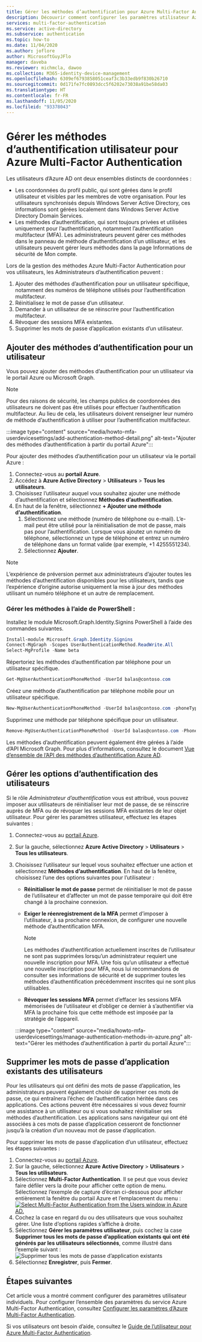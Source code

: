 ```yaml
---
title: Gérer les méthodes d’authentification pour Azure Multi-Factor Authentication – Azure Active Directory
description: Découvrir comment configurer les paramètres utilisateur Azure Active Directory pour Azure Multi-Factor Authentication
services: multi-factor-authentication
ms.service: active-directory
ms.subservice: authentication
ms.topic: how-to
ms.date: 11/04/2020
ms.author: joflore
author: MicrosoftGuyJFlo
manager: daveba
ms.reviewer: michmcla, dawoo
ms.collection: M365-identity-device-management
ms.openlocfilehash: 6309ef6793858051ceaf3c3b33edb9f830b26710
ms.sourcegitcommit: 0d171fe7fc0893dcc5f6202e73038a91be58da03
ms.translationtype: HT
ms.contentlocale: fr-FR
ms.lasthandoff: 11/05/2020
ms.locfileid: "93378043"
---
```

# <a name="manage-user-authentication-methods-for-azure-multi-factor-authentication"></a>Gérer les méthodes d’authentification utilisateur pour Azure Multi-Factor Authentication

Les utilisateurs d’Azure AD ont deux ensembles distincts de coordonnées :  

- Les coordonnées du profil public, qui sont gérées dans le profil utilisateur et visibles par les membres de votre organisation. Pour les utilisateurs synchronisés depuis Windows Server Active Directory, ces informations sont gérées localement dans Windows Server Active Directory Domain Services.
- Les méthodes d’authentification, qui sont toujours privées et utilisées uniquement pour l’authentification, notamment l’authentification multifacteur (MFA). Les administrateurs peuvent gérer ces méthodes dans le panneau de méthode d’authentification d’un utilisateur, et les utilisateurs peuvent gérer leurs méthodes dans la page Informations de sécurité de Mon compte.

Lors de la gestion des méthodes Azure Multi-Factor Authentication pour vos utilisateurs, les Administrateurs d’authentification peuvent : 

1. Ajouter des méthodes d’authentification pour un utilisateur spécifique, notamment des numéros de téléphone utilisés pour l’authentification multifacteur.
1. Réinitialisez le mot de passe d’un utilisateur.
1. Demander à un utilisateur de se réinscrire pour l’authentification multifacteur.
1. Révoquer des sessions MFA existantes.
1. Supprimer les mots de passe d’application existants d’un utilisateur.  

## <a name="add-authentication-methods-for-a-user"></a>Ajouter des méthodes d’authentification pour un utilisateur 

Vous pouvez ajouter des méthodes d’authentification pour un utilisateur via le portail Azure ou Microsoft Graph.  

> [!NOTE]
> Pour des raisons de sécurité, les champs publics de coordonnées des utilisateurs ne doivent pas être utilisés pour effectuer l’authentification multifacteur. Au lieu de cela, les utilisateurs doivent renseigner leur numéro de méthode d’authentification à utiliser pour l’authentification multifacteur.  

:::image type="content" source="media/howto-mfa-userdevicesettings/add-authentication-method-detail.png" alt-text="Ajouter des méthodes d’authentification à partir du portail Azure":::

Pour ajouter des méthodes d’authentification pour un utilisateur via le portail Azure :  

1. Connectez-vous au **portail Azure**. 
1. Accédez à **Azure Active Directory** > **Utilisateurs** > **Tous les utilisateurs**. 
1. Choisissez l’utilisateur auquel vous souhaitez ajouter une méthode d’authentification et sélectionnez **Méthodes d’authentification**.  
1. En haut de la fenêtre, sélectionnez **+ Ajouter une méthode d’authentification**.
   1. Sélectionnez une méthode (numéro de téléphone ou e-mail). L’e-mail peut être utilisé pour la réinitialisation de mot de passe, mais pas pour l’authentification. Lorsque vous ajoutez un numéro de téléphone, sélectionnez un type de téléphone et entrez un numéro de téléphone dans un format valide (par exemple, +1 4255551234).
   1. Sélectionnez **Ajouter**.

> [!NOTE]
> L’expérience de préversion permet aux administrateurs d’ajouter toutes les méthodes d’authentification disponibles pour les utilisateurs, tandis que l’expérience d’origine autorise uniquement la mise à jour des méthodes utilisant un numéro téléphone et un autre de remplacement.

### <a name="manage-methods-using-powershell"></a>Gérer les méthodes à l’aide de PowerShell :  

Installez le module Microsoft.Graph.Identity.Signins PowerShell à l’aide des commandes suivantes. 

```powershell
Install-module Microsoft.Graph.Identity.Signins
Connect-MgGraph -Scopes UserAuthenticationMethod.ReadWrite.All
Select-MgProfile -Name beta
```

Répertoriez les méthodes d’authentification par téléphone pour un utilisateur spécifique.

```powershell
Get-MgUserAuthenticationPhoneMethod -UserId balas@contoso.com
```

Créez une méthode d’authentification par téléphone mobile pour un utilisateur spécifique.

```powershell
New-MgUserAuthenticationPhoneMethod -UserId balas@contoso.com -phoneType “mobile” -phoneNumber "+1 7748933135"
```

Supprimez une méthode par téléphone spécifique pour un utilisateur.

```powershell
Remove-MgUserAuthenticationPhoneMethod -UserId balas@contoso.com -PhoneAuthenticationMethodId 3179e48a-750b-4051-897c-87b9720928f7
```

Les méthodes d’authentification peuvent également être gérées à l’aide d’API Microsoft Graph. Pour plus d’informations, consultez le document [Vue d’ensemble de l’API des méthodes d’authentification Azure AD](/graph/api/resources/authenticationmethods-overview?view=graph-rest-beta&preserve-view=true).

## <a name="manage-user-authentication-options"></a>Gérer les options d’authentification des utilisateurs

Si le rôle *Administrateur d’authentification* vous est attribué, vous pouvez imposer aux utilisateurs de réinitialiser leur mot de passe, de se réinscrire auprès de MFA ou de révoquer les sessions MFA existantes de leur objet utilisateur. Pour gérer les paramètres utilisateur, effectuez les étapes suivantes :

1. Connectez-vous au [portail Azure](https://portal.azure.com).
1. Sur la gauche, sélectionnez **Azure Active Directory** > **Utilisateurs** > **Tous les utilisateurs**.
1. Choisissez l’utilisateur sur lequel vous souhaitez effectuer une action et sélectionnez **Méthodes d’authentification**. En haut de la fenêtre, choisissez l’une des options suivantes pour l’utilisateur :
   - **Réinitialiser le mot de passe** permet de réinitialiser le mot de passe de l’utilisateur et d’affecter un mot de passe temporaire qui doit être changé à la prochaine connexion.
   - **Exiger le réenregistrement de la MFA** permet d’imposer à l’utilisateur, à sa prochaine connexion, de configurer une nouvelle méthode d’authentification MFA.
   
      > [!NOTE]
      > Les méthodes d’authentification actuellement inscrites de l’utilisateur ne sont pas supprimées lorsqu’un administrateur requiert une nouvelle inscription pour MFA. Une fois qu’un utilisateur a effectué une nouvelle inscription pour MFA, nous lui recommandons de consulter ses informations de sécurité et de supprimer toutes les méthodes d’authentification précédemment inscrites qui ne sont plus utilisables.
   
   - **Révoquer les sessions MFA** permet d’effacer les sessions MFA mémorisées de l’utilisateur et d’obliger ce dernier à s’authentifier via MFA la prochaine fois que cette méthode est imposée par la stratégie de l’appareil.
   
    :::image type="content" source="media/howto-mfa-userdevicesettings/manage-authentication-methods-in-azure.png" alt-text="Gérer les méthodes d’authentification à partir du portail Azure":::

## <a name="delete-users-existing-app-passwords"></a>Supprimer les mots de passe d’application existants des utilisateurs

Pour les utilisateurs qui ont défini des mots de passe d’application, les administrateurs peuvent également choisir de supprimer ces mots de passe, ce qui entraînera l’échec de l’authentification héritée dans ces applications. Ces actions peuvent être nécessaires si vous devez fournir une assistance à un utilisateur ou si vous souhaitez réinitialiser ses méthodes d’authentification. Les applications sans navigateur qui ont été associées à ces mots de passe d’application cesseront de fonctionner jusqu’à la création d’un nouveau mot de passe d’application. 

Pour supprimer les mots de passe d’application d’un utilisateur, effectuez les étapes suivantes :

1. Connectez-vous au [portail Azure](https://portal.azure.com).
1. Sur la gauche, sélectionnez **Azure Active Directory** > **Utilisateurs** > **Tous les utilisateurs**.
1. Sélectionnez **Multi-Factor Authentication**. Il se peut que vous deviez faire défiler vers la droite pour afficher cette option de menu. Sélectionnez l’exemple de capture d’écran ci-dessous pour afficher entièrement la fenêtre du portail Azure et l’emplacement du menu : [![Select Multi-Factor Authentication from the Users window in Azure AD.](media/howto-mfa-userstates/selectmfa-cropped.png)](media/howto-mfa-userstates/selectmfa.png#lightbox)
1. Cochez la case en regard du ou des utilisateurs que vous souhaitez gérer. Une liste d’options rapides s’affiche à droite.
1. Sélectionnez **Gérer les paramètres utilisateur**, puis cochez la case **Supprimer tous les mots de passe d’application existants qui ont été générés par les utilisateurs sélectionnés**, comme illustré dans l’exemple suivant : ![Supprimer tous les mots de passe d’application existants](./media/howto-mfa-userdevicesettings/deleteapppasswords.png)
1. Sélectionnez **Enregistrer**, puis **Fermer**.

## <a name="next-steps"></a>Étapes suivantes

Cet article vous a montré comment configurer des paramètres utilisateur individuels. Pour configurer l’ensemble des paramètres du service Azure Multi-Factor Authentication, consultez [Configurer les paramètres d’Azure Multi-Factor Authentication](howto-mfa-mfasettings.md).

Si vos utilisateurs ont besoin d’aide, consultez le [Guide de l’utilisateur pour Azure Multi-Factor Authentication](../user-help/multi-factor-authentication-end-user-first-time.md).
